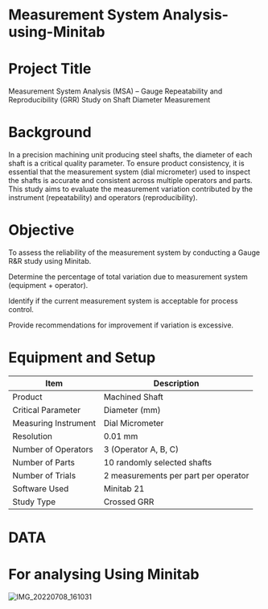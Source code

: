 # Measurement System Analysis-using-Minitab

# Project Title
Measurement System Analysis (MSA) – Gauge Repeatability and Reproducibility (GRR) Study on Shaft Diameter Measurement
# Background
In a precision machining unit producing steel shafts, the diameter of each shaft is a critical quality parameter. To ensure product consistency, it is essential that the measurement system (dial micrometer) used to inspect the shafts is accurate and consistent across multiple operators and parts.
This study aims to evaluate the measurement variation contributed by the instrument (repeatability) and operators (reproducibility).
# Objective

To assess the reliability of the measurement system by conducting a Gauge R&R study using Minitab.

Determine the percentage of total variation due to measurement system (equipment + operator).

Identify if the current measurement system is acceptable for process control.

Provide recommendations for improvement if variation is excessive.
# Equipment and Setup

| Item                 | Description                          |
| -------------------- | ------------------------------------ |
| Product              | Machined Shaft                       |
| Critical Parameter   | Diameter (mm)                        |
| Measuring Instrument | Dial Micrometer                      |
| Resolution           | 0.01 mm                              |
| Number of Operators  | 3 (Operator A, B, C)                 |
| Number of Parts      | 10 randomly selected shafts          |
| Number of Trials     | 2 measurements per part per operator |
| Software Used        | Minitab 21                           |
| Study Type           | Crossed GRR                          |
        

# DATA

# For analysing Using Minitab

![IMG_20220708_161031](https://github.com/user-attachments/assets/48d7674f-082c-41ef-8b6c-1ed7facb4b5e)



